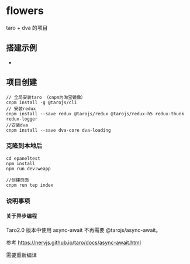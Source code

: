 ﻿# flowers
taro + dva 的项目

## 搭建示例
- 

## 项目创建
```
// 全局安装taro （cnpm为淘宝镜像）
cnpm install -g @tarojs/cli
// 安装redux
cnpm install --save redux @tarojs/redux @tarojs/redux-h5 redux-thunk redux-logger
//安装dva
cnpm install --save dva-core dva-loading
```

### 克隆到本地后
```
cd epaneltest
npm install 
npm run dev:weapp

//创建页面
cnpm run tep index
```

### 说明事项

#### 关于异步编程
Taro2.0  版本中使用 async-await 不再需要 @tarojs/async-await。

参考 https://nervjs.github.io/taro/docs/async-await.html

需要重新编译
